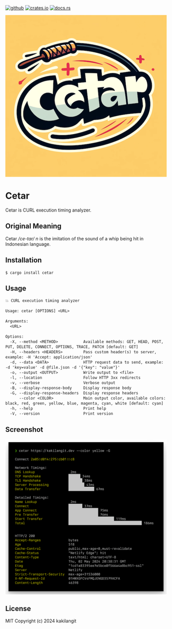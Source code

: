 [<img alt="github" src="https://img.shields.io/badge/github-kakilangit/cetar-37a8e0?style=for-the-badge&labelColor=555555&logo=github" height="20">](https://github.com/kakilangit/cetar)
[<img alt="crates.io" src="https://img.shields.io/crates/v/cetar.svg?style=for-the-badge&color=ff8b94&logo=rust" height="20">](https://crates.io/crates/cetar)
[<img alt="docs.rs" src="https://img.shields.io/badge/docs.rs-cetar-bedc9c?style=for-the-badge&labelColor=555555&logo=docs.rs" height="20">](https://docs.rs/cetar)

![Dall-E generated cetar image](https://raw.githubusercontent.com/kakilangit/static/main/cetar/cetar.png)

# Cetar

Cetar is CURL execution timing analyzer.

## Original Meaning

Cetar _/ce-tar/_ _n_ is the imitation of the sound of a whip being hit in Indonesian language.

## Installation

```shell
$ cargo install cetar
```

## Usage

```shell
💥 CURL execution timing analyzer

Usage: cetar [OPTIONS] <URL>

Arguments:
  <URL>

Options:
  -X, --method <METHOD>           Available methods: GET, HEAD, POST, PUT, DELETE, CONNECT, OPTIONS, TRACE, PATCH [default: GET]
  -H, --headers <HEADERS>         Pass custom header(s) to server, example: -H 'Accept: application/json'
  -d, --data <DATA>               HTTP request data to send, example: -d 'key=value' -d @file.json -d '{"key": "value"}'
  -o, --output <OUTPUT>           Write output to <file>
  -l, --location                  Follow HTTP 3xx redirects
  -v, --verbose                   Verbose output
  -B, --display-response-body     Display response body
  -G, --display-response-headers  Display response headers
      --color <COLOR>             Main output color, available colors: black, red, green, yellow, blue, magenta, cyan, white [default: cyan]
  -h, --help                      Print help
  -V, --version                   Print version
```

## Screenshot

![Screenshot](https://raw.githubusercontent.com/kakilangit/static/main/cetar/cetar-screenshot.png)

## License

MIT
Copyright (c) 2024 kakilangit
